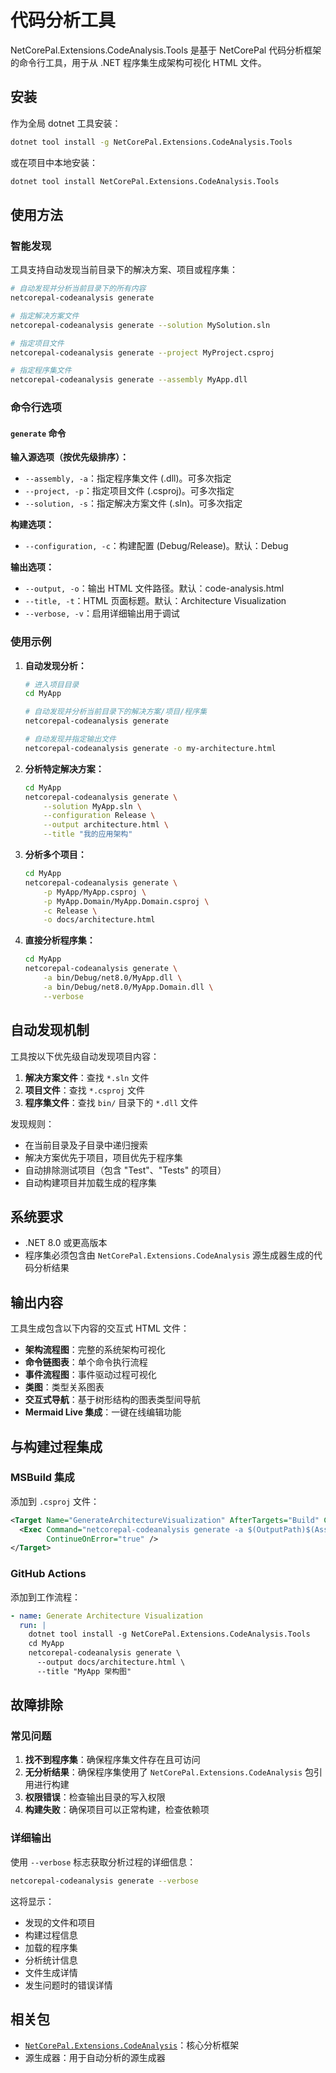 # 代码分析工具

NetCorePal.Extensions.CodeAnalysis.Tools 是基于 NetCorePal 代码分析框架的命令行工具，用于从 .NET 程序集生成架构可视化 HTML 文件。

## 安装

作为全局 dotnet 工具安装：

```bash
dotnet tool install -g NetCorePal.Extensions.CodeAnalysis.Tools
```

或在项目中本地安装：

```bash
dotnet tool install NetCorePal.Extensions.CodeAnalysis.Tools
```

## 使用方法

### 智能发现

工具支持自动发现当前目录下的解决方案、项目或程序集：

```bash
# 自动发现并分析当前目录下的所有内容
netcorepal-codeanalysis generate

# 指定解决方案文件
netcorepal-codeanalysis generate --solution MySolution.sln

# 指定项目文件  
netcorepal-codeanalysis generate --project MyProject.csproj

# 指定程序集文件
netcorepal-codeanalysis generate --assembly MyApp.dll
```

### 命令行选项

#### `generate` 命令

**输入源选项（按优先级排序）：**

- `--assembly, -a`：指定程序集文件 (.dll)。可多次指定
- `--project, -p`：指定项目文件 (.csproj)。可多次指定  
- `--solution, -s`：指定解决方案文件 (.sln)。可多次指定

**构建选项：**

- `--configuration, -c`：构建配置 (Debug/Release)。默认：Debug

**输出选项：**

- `--output, -o`：输出 HTML 文件路径。默认：code-analysis.html
- `--title, -t`：HTML 页面标题。默认：Architecture Visualization
- `--verbose, -v`：启用详细输出用于调试

### 使用示例

1. **自动发现分析：**

   ```bash
   # 进入项目目录
   cd MyApp
   
   # 自动发现并分析当前目录下的解决方案/项目/程序集
   netcorepal-codeanalysis generate
   
   # 自动发现并指定输出文件
   netcorepal-codeanalysis generate -o my-architecture.html
   ```

2. **分析特定解决方案：**

   ```bash
   cd MyApp
   netcorepal-codeanalysis generate \
       --solution MyApp.sln \
       --configuration Release \
       --output architecture.html \
       --title "我的应用架构"
   ```

3. **分析多个项目：**

   ```bash
   cd MyApp
   netcorepal-codeanalysis generate \
       -p MyApp/MyApp.csproj \
       -p MyApp.Domain/MyApp.Domain.csproj \
       -c Release \
       -o docs/architecture.html
   ```

4. **直接分析程序集：**

   ```bash
   cd MyApp
   netcorepal-codeanalysis generate \
       -a bin/Debug/net8.0/MyApp.dll \
       -a bin/Debug/net8.0/MyApp.Domain.dll \
       --verbose
   ```

## 自动发现机制

工具按以下优先级自动发现项目内容：

1. **解决方案文件**：查找 `*.sln` 文件
2. **项目文件**：查找 `*.csproj` 文件  
3. **程序集文件**：查找 `bin/` 目录下的 `*.dll` 文件

发现规则：

- 在当前目录及子目录中递归搜索
- 解决方案优先于项目，项目优先于程序集
- 自动排除测试项目（包含 "Test"、"Tests" 的项目）
- 自动构建项目并加载生成的程序集

## 系统要求

- .NET 8.0 或更高版本
- 程序集必须包含由 `NetCorePal.Extensions.CodeAnalysis` 源生成器生成的代码分析结果

## 输出内容

工具生成包含以下内容的交互式 HTML 文件：

- **架构流程图**：完整的系统架构可视化
- **命令链图表**：单个命令执行流程
- **事件流程图**：事件驱动过程可视化
- **类图**：类型关系图表
- **交互式导航**：基于树形结构的图表类型间导航
- **Mermaid Live 集成**：一键在线编辑功能

## 与构建过程集成

### MSBuild 集成

添加到 `.csproj` 文件：

```xml
<Target Name="GenerateArchitectureVisualization" AfterTargets="Build" Condition="'$(Configuration)' == 'Debug'">
  <Exec Command="netcorepal-codeanalysis generate -a $(OutputPath)$(AssemblyName).dll -o $(OutputPath)architecture.html" 
        ContinueOnError="true" />
</Target>
```

### GitHub Actions

添加到工作流程：

```yaml
- name: Generate Architecture Visualization
  run: |
    dotnet tool install -g NetCorePal.Extensions.CodeAnalysis.Tools
    cd MyApp
    netcorepal-codeanalysis generate \
      --output docs/architecture.html \
      --title "MyApp 架构图"
```

## 故障排除

### 常见问题

1. **找不到程序集**：确保程序集文件存在且可访问
2. **无分析结果**：确保程序集使用了 `NetCorePal.Extensions.CodeAnalysis` 包引用进行构建
3. **权限错误**：检查输出目录的写入权限
4. **构建失败**：确保项目可以正常构建，检查依赖项

### 详细输出

使用 `--verbose` 标志获取分析过程的详细信息：

```bash
netcorepal-codeanalysis generate --verbose
```

这将显示：

- 发现的文件和项目
- 构建过程信息
- 加载的程序集
- 分析统计信息
- 文件生成详情
- 发生问题时的错误详情

## 相关包

- [`NetCorePal.Extensions.CodeAnalysis`](../code-flow-analysis.md)：核心分析框架
- 源生成器：用于自动分析的源生成器
